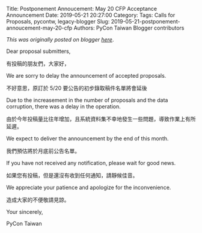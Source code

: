 Title: Postponement Annoucement: May 20 CFP Acceptance Announcement
Date: 2019-05-21 20:27:00
Category:
Tags: Calls for Proposals, pycontw, legacy-blogger
Slug: 2019-05-21-postponement-annoucement-may-20-cfp
Authors: PyCon Taiwan Blogger contributors

*This was originally posted on blogger [here](https://pycontw.blogspot.com/2019/05/postponement-annoucement-may-20-cfp.html)*.

<!--more-->

Dear proposal submitters,  

有投稿的朋友們，大家好，  



We are sorry to delay the announcement of accepted proposals.  

不好意思，原訂於 5/20 要公告的初步錄取稿件名單將會延後  



Due to the increasement in the number of proposals and the data corruption, there was a delay in the operation.  

由於今年投稿量比往年增加，且系統資料集不幸地發生一些問題，導致作業上有所延遲。  



We expect to deliver the announcement by the end of this month.  

我們預估將於月底前公告名單。  



If you have not received any notification, please wait for good news.  

如果您有投稿，但是還沒有收到任何通知，請靜候佳音。  



We appreciate your patience and apologize for the inconvenience.  

造成大家的不便敬請見諒。  



Your sincerely,  

PyCon Taiwan
